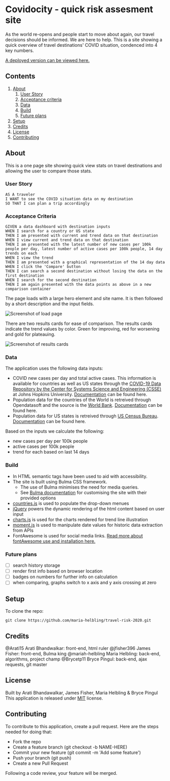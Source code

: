 # Covidocity - quick risk assesment site

As the world re-opens and people start to move about again, our travel decisions should be informed. We are here to help. This is a site showing a quick overview of travel destinations' COVID situation, condenced into 4 key numbers.

[A deployed version can be viewed here.](https://maria-helbling.github.io/travel-risk-2020/)

## Contents

1. [About](#about)
    1. [User Story](#user%20story)
    2. [Acceptance criteria](#acceptance%20criteria)
    3. [Data](#data)
    4. [Build](#build)
    5. [Future plans](#future%20plans)
2. [Setup](#setup)
3. [Credits](#credits)
4. [License](#license)
5. [Contributing](#contributing)

## About

This is a one page site showing quick view stats on travel destinations and allowing the user to compare those stats.

### User Story

    AS A traveler  
    I WANT to see the COVID situation data on my destination  
    SO THAT I can plan a trip accordingly  

### Acceptance Criteria

    GIVEN a data dashboard with destination inputs  
    WHEN I search for a country or US state  
    THEN I am presented with current and trend data on that destination  
    WHEN I view current and trend data on that destination  
    THEN I am presented with the latest number of new cases per 100k people per day, latest number of active cases per 100k people, 14 day trends on each  
    WHEN I view the trend  
    THEN I am presented with a graphical representation of the 14 day data  
    WHEN I click the 'Compare' button  
    THEN I can search a second destination without losing the data on the first destination  
    WHEN I search for the second destination  
    THEN I am again presented with the data points as above in a new comparison container  


The page loads with a large hero element and site name. It is then followed by a short description and the input fields.

![Screenshot of load page](#)

There are two results cards for ease of comparison. The results cards indicate the trend values by color. Green for improving, red for worsening and gold for plateauing.

![Screenshot of results cards](#)

### Data

The application uses the following data inputs:
* COVID new cases per day and total active cases. This information is available for countries as well as US states through the [COVID-19 Data Repository by the Center for Systems Science and Engineering (CSSE)](https://github.com/CSSEGISandData/COVID-19) at Johns Hopkins University. [Documentation](https://covid-api.com/api/) can be found here.
* Population data for the countries of the World is retreived through Opendatasoft and the source is the [World Bank](http://databank.worldbank.org/data/reports.aspx?source=2&series=SP.POP.TOTL&country=#). [Documentation](https://data.opendatasoft.com/explore/dataset/world-population%40kapsarc/api/?disjunctive.country_name&q=united+states&refine.year=2018) can be found here.
* Population data for US states is retreived through [US Census Bureau](https://www.census.gov/data/developers.html). [Documentation](https://www.census.gov/data/developers/data-sets/popest-popproj/popest.Vintage_2019.html) can be found here. 

Based on the inputs we calculate the following:
* new cases per day per 100k people
* active cases per 100k people
* trend for each based on last 14 days

### Build

* In HTML semantic tags have been used to aid with accessibility.
* The site is built using Bulma CSS framework.
   * The use of Bulma minimises the need for media queries. 
   * See [Bulma documentation](https://bulma.io/documentation/) for customising the site with their provided options
* [countries.js](https://github.com/IshanDemon/List_Country_State) is used to populate the drop-down menues
* [jQuery](https://api.jquery.com/) powers the dynamic rendering of the html content based on user input
* [charts.js](http://www.shilling.co.uk/survey/Charts/docs/#:~:text=Chart.js%20Documentation%201%20Getting%20started.%20Include%20Chart.js%20First,7%20Doughnut%20chart.%20...%208%20General%20issues.%20) is used for the charts rendered for trend line illustration
* [moment.js](https://momentjs.com/) is used to manipulate date values for historic data extraction from APIs
* FontAwesome is used for social media links. [Read more about fontAwesome use and installation here.](https://fontawesome.com/how-to-use/on-the-web/referencing-icons/basic-use)


### Future plans

- [ ] search history storage
- [ ] render first info based on browser location
- [ ] badges on numbers for further info on calculation
- [ ] when comparing, graphs switch to x axis and y axis crossing at zero

## Setup

To clone the repo:
```
git clone https://github.com/maria-helbling/travel-risk-2020.git
``` 

## Credits

@Arati15 Arati Bhandwalkar: front-end, html ruler
@jfisher396 James Fisher: front-end, Bulma king
@mariah-helbling Maria Helbling: back-end, algorithms, project champ
@Brycetp11 Bryce Pingul: back-end, ajax requests, git master

## License

Built by Arati Bhandawalkar, James Fisher, Maria Helbling & Bryce Pingul
This application is released under [MIT](assets/LICENSE.txt) license.

## Contributing

To contribute to this application, create a pull request.
Here are the steps needed for doing that:
- Fork the repo
- Create a feature branch (git checkout -b NAME-HERE)
- Commit your new feature (git commit -m 'Add some feature')
- Push your branch (git push)
- Create a new Pull Request

Following a code review, your feature will be merged.

